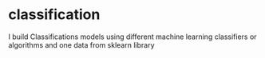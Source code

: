 # classification
I build Classifications models using different machine learning classifiers or algorithms and one data from sklearn library 
